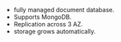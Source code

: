 
- fully managed document database.
- Supports MongoDB.
- Replication across 3 AZ.
- storage grows automatically.